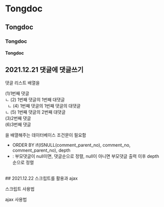 # Tongdoc

## Tongdoc
### Tongdoc
#### Tongdoc




## 2021.12.21 댓글에 댓글쓰기

댓글 리스트 배열을

(1)1번째 댓글 <br>
 ㄴ (2) 1번째 댓글의 1번째 대댓글<br>
&nbsp;  ㄴ (4) 1번째 댓글의 1번째 댓글의 대댓글<br>
 ㄴ (5) 1번째 댓글의 2번째 대댓글<br>
(3)2번째 댓글<br>
(6)3번째 댓글<br>

을 배열해주는 데이터베이스 조건문이 필요함
 - ORDER BY if(ISNULL(comment_parent_no), comment_no, comment_parent_no), depth 
 - : 부모댓글이 null이면, 댓글순으로 정렬, null이 아니면 부모댓글 출력 이후 depth순으로 정렬

<br>
## 2021.12.22 스크립트를 활용과 ajax

스크립트 사용법
<script>
function 메소드이름()
if($('#지정한 ID").이벤트 또는 정보 == ){
 메소드처럼 사용
 }
 </script>
ajax 사용법

 
